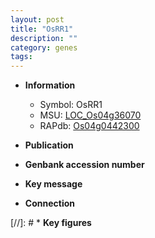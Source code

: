 ```yaml
---
layout: post
title: "OsRR1"
description: ""
category: genes
tags: 
---
```


* **Information**  
    + Symbol: OsRR1  
    + MSU: [LOC_Os04g36070](http://rice.uga.edu/cgi-bin/ORF_infopage.cgi?orf=LOC_Os04g36070)  
    + RAPdb: [Os04g0442300](http://rapdb.dna.affrc.go.jp/viewer/gbrowse_details/irgsp1?name=Os04g0442300)  

* **Publication**  

* **Genbank accession number**  

* **Key message**  

* **Connection**  

[//]: # * **Key figures**  


